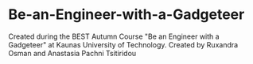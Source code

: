 # Be-an-Engineer-with-a-Gadgeteer

Created during the BEST Autumn Course "Be an Engineer with a Gadgeteer" at Kaunas University of Technology.
Created by Ruxandra Osman and Anastasia Pachni Tsitiridou

